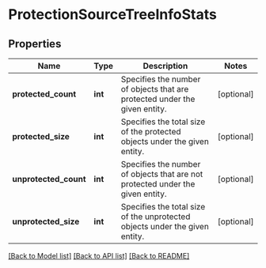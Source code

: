 # ProtectionSourceTreeInfoStats

## Properties
Name | Type | Description | Notes
------------ | ------------- | ------------- | -------------
**protected_count** | **int** | Specifies the number of objects that are protected under the given entity. | [optional] 
**protected_size** | **int** | Specifies the total size of the protected objects under the given entity. | [optional] 
**unprotected_count** | **int** | Specifies the number of objects that are not protected under the given entity. | [optional] 
**unprotected_size** | **int** | Specifies the total size of the unprotected objects under the given entity. | [optional] 

[[Back to Model list]](../README.md#documentation-for-models) [[Back to API list]](../README.md#documentation-for-api-endpoints) [[Back to README]](../README.md)


